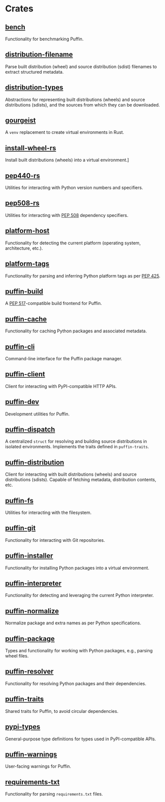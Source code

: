 # Crates

## [bench](./bench)

Functionality for benchmarking Puffin.

## [distribution-filename](./distribution-filename)

Parse built distribution (wheel) and source distribution (sdist) filenames to extract structured
metadata.

## [distribution-types](./distribution-types)

Abstractions for representing built distributions (wheels) and source distributions (sdists), and
the sources from which they can be downloaded.

## [gourgeist](./gourgeist)

A `venv` replacement to create virtual environments in Rust.

## [install-wheel-rs](./install-wheel-rs)

Install built distributions (wheels) into a virtual environment.]

## [pep440-rs](./pep440-rs)

Utilities for interacting with Python version numbers and specifiers.

## [pep508-rs](./pep508-rs)

Utilities for interacting with [PEP 508](https://peps.python.org/pep-0508/) dependency specifiers.

## [platform-host](./platform-host)

Functionality for detecting the current platform (operating system, architecture, etc.).

## [platform-tags](./platform-tags)

Functionality for parsing and inferring Python platform tags as per [PEP 425](https://peps.python.org/pep-0425/).

## [puffin-build](./puffin-build)

A [PEP 517](https://www.python.org/dev/peps/pep-0517/)-compatible build frontend for Puffin.

## [puffin-cache](./puffin-cache)

Functionality for caching Python packages and associated metadata.

## [puffin-cli](./puffin-cli)

Command-line interface for the Puffin package manager.

## [puffin-client](./puffin-client)

Client for interacting with PyPI-compatible HTTP APIs.

## [puffin-dev](./puffin-dev)

Development utilities for Puffin.

## [puffin-dispatch](./puffin-dispatch)

A centralized `struct` for resolving and building source distributions in isolated environments.
Implements the traits defined in `puffin-traits`.

## [puffin-distribution](./puffin-distribution)

Client for interacting with built distributions (wheels) and source distributions (sdists).
Capable of fetching metadata, distribution contents, etc.

## [puffin-fs](./puffin-fs)

Utilities for interacting with the filesystem.

## [puffin-git](./puffin-git)

Functionality for interacting with Git repositories.

## [puffin-installer](./puffin-installer)

Functionality for installing Python packages into a virtual environment.

## [puffin-interpreter](./puffin-interpreter)

Functionality for detecting and leveraging the current Python interpreter.

## [puffin-normalize](./puffin-normalize)

Normalize package and extra names as per Python specifications.

## [puffin-package](./puffin-package)

Types and functionality for working with Python packages, e.g., parsing wheel files.

## [puffin-resolver](./puffin-resolver)

Functionality for resolving Python packages and their dependencies.

## [puffin-traits](./puffin-traits)

Shared traits for Puffin, to avoid circular dependencies.

## [pypi-types](./pypi-types)

General-purpose type definitions for types used in PyPI-compatible APIs.

## [puffin-warnings](./puffin-warnings)

User-facing warnings for Puffin.

## [requirements-txt](./requirements-txt)

Functionality for parsing `requirements.txt` files.
